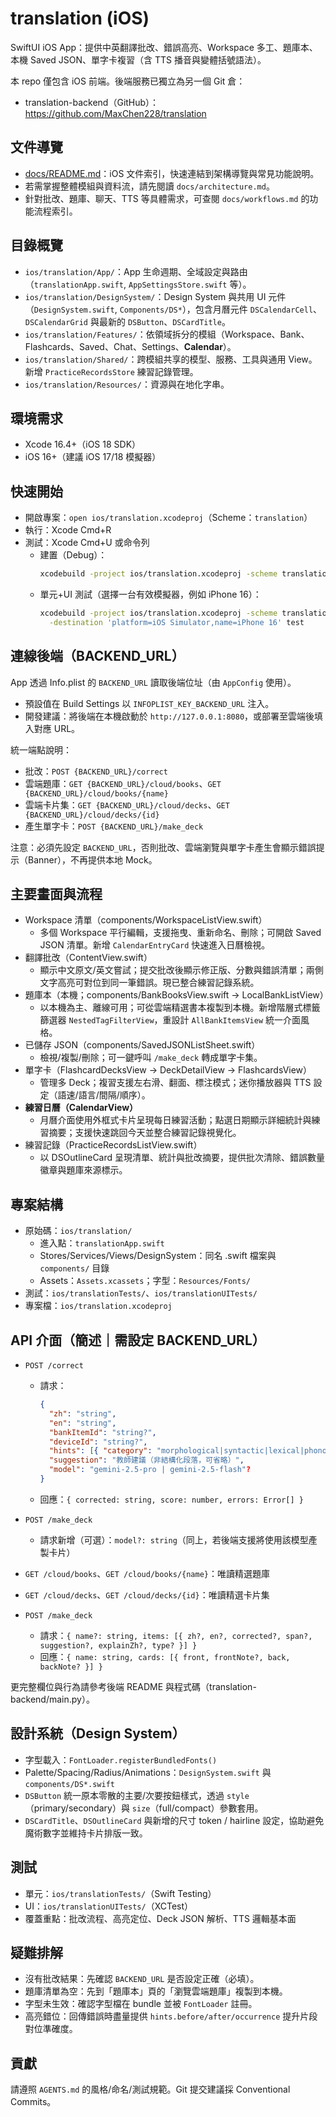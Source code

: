 # translation (iOS)

SwiftUI iOS App：提供中英翻譯批改、錯誤高亮、Workspace 多工、題庫本、本機 Saved JSON、單字卡複習（含 TTS 播音與變體括號語法）。

本 repo 僅包含 iOS 前端。後端服務已獨立為另一個 Git 倉：
- translation-backend（GitHub）：https://github.com/MaxChen228/translation

## 文件導覽
- [docs/README.md](docs/README.md)：iOS 文件索引，快速連結到架構導覽與常見功能說明。
- 若需掌握整體模組與資料流，請先閱讀 `docs/architecture.md`。
- 針對批改、題庫、聊天、TTS 等具體需求，可查閱 `docs/workflows.md` 的功能流程索引。

## 目錄概覽
- `ios/translation/App/`：App 生命週期、全域設定與路由（`translationApp.swift`, `AppSettingsStore.swift` 等）。
- `ios/translation/DesignSystem/`：Design System 與共用 UI 元件（`DesignSystem.swift`, `Components/DS*`），包含月曆元件 `DSCalendarCell`、`DSCalendarGrid` 與最新的 `DSButton`、`DSCardTitle`。
- `ios/translation/Features/`：依領域拆分的模組（Workspace、Bank、Flashcards、Saved、Chat、Settings、**Calendar**）。
- `ios/translation/Shared/`：跨模組共享的模型、服務、工具與通用 View。新增 `PracticeRecordsStore` 練習記錄管理。
- `ios/translation/Resources/`：資源與在地化字串。

## 環境需求
- Xcode 16.4+（iOS 18 SDK）
- iOS 16+（建議 iOS 17/18 模擬器）

## 快速開始
- 開啟專案：`open ios/translation.xcodeproj`（Scheme：`translation`）
- 執行：Xcode Cmd+R
- 測試：Xcode Cmd+U 或命令列
  - 建置（Debug）：
    ```bash
    xcodebuild -project ios/translation.xcodeproj -scheme translation -configuration Debug build
    ```
  - 單元+UI 測試（選擇一台有效模擬器，例如 iPhone 16）：
    ```bash
    xcodebuild -project ios/translation.xcodeproj -scheme translation \
      -destination 'platform=iOS Simulator,name=iPhone 16' test
    ```

## 連線後端（BACKEND_URL）
App 透過 Info.plist 的 `BACKEND_URL` 讀取後端位址（由 `AppConfig` 使用）。
- 預設值在 Build Settings 以 `INFOPLIST_KEY_BACKEND_URL` 注入。
- 開發建議：將後端在本機啟動於 `http://127.0.0.1:8080`，或部署至雲端後填入對應 URL。

統一端點說明：
- 批改：`POST {BACKEND_URL}/correct`
- 雲端題庫：`GET {BACKEND_URL}/cloud/books`、`GET {BACKEND_URL}/cloud/books/{name}`
- 雲端卡片集：`GET {BACKEND_URL}/cloud/decks`、`GET {BACKEND_URL}/cloud/decks/{id}`
- 產生單字卡：`POST {BACKEND_URL}/make_deck`

注意：必須先設定 `BACKEND_URL`，否則批改、雲端瀏覽與單字卡產生會顯示錯誤提示（Banner），不再提供本地 Mock。

## 主要畫面與流程
- Workspace 清單（components/WorkspaceListView.swift）
  - 多個 Workspace 平行編輯，支援拖曳、重新命名、刪除；可開啟 Saved JSON 清單。新增 `CalendarEntryCard` 快速進入日曆檢視。
- 翻譯批改（ContentView.swift）
  - 顯示中文原文/英文嘗試；提交批改後顯示修正版、分數與錯誤清單；兩側文字高亮可對位到同一筆錯誤。現已整合練習記錄系統。
- 題庫本（本機；components/BankBooksView.swift → LocalBankListView）
  - 以本機為主、離線可用；可從雲端精選書本複製到本機。新增階層式標籤篩選器 `NestedTagFilterView`，重設計 `AllBankItemsView` 統一介面風格。
- 已儲存 JSON（components/SavedJSONListSheet.swift）
  - 檢視/複製/刪除；可一鍵呼叫 `/make_deck` 轉成單字卡集。
- 單字卡（FlashcardDecksView → DeckDetailView → FlashcardsView）
  - 管理多 Deck；複習支援左右滑、翻面、標注模式；迷你播放器與 TTS 設定（語速/語言/間隔/順序）。
- **練習日曆（CalendarView）**
  - 月曆介面使用外框式卡片呈現每日練習活動；點選日期顯示詳細統計與練習摘要；支援快速跳回今天並整合練習記錄視覺化。
- 練習記錄（PracticeRecordsListView.swift）
  - 以 DSOutlineCard 呈現清單、統計與批改摘要，提供批次清除、錯誤數量徽章與題庫來源標示。

## 專案結構
- 原始碼：`ios/translation/`
  - 進入點：`translationApp.swift`
  - Stores/Services/Views/DesignSystem：同名 .swift 檔案與 `components/` 目錄
  - Assets：`Assets.xcassets`；字型：`Resources/Fonts/`
- 測試：`ios/translationTests/`、`ios/translationUITests/`
- 專案檔：`ios/translation.xcodeproj`

## API 介面（簡述｜需設定 BACKEND_URL）
- `POST /correct`
  - 請求：
    ```json
    {
      "zh": "string",
      "en": "string",
      "bankItemId": "string?",
      "deviceId": "string?",
      "hints": [{ "category": "morphological|syntactic|lexical|phonological|pragmatic", "text": "提示文字" }]?,
      "suggestion": "教師建議（非結構化段落，可省略）",
      "model": "gemini-2.5-pro | gemini-2.5-flash"?
    }
    ```
  - 回應：`{ corrected: string, score: number, errors: Error[] }`

- `POST /make_deck`
  - 請求新增（可選）：`model?: string`（同上，若後端支援將使用該模型產製卡片）
- `GET /cloud/books`、`GET /cloud/books/{name}`：唯讀精選題庫
- `GET /cloud/decks`、`GET /cloud/decks/{id}`：唯讀精選卡片集
- `POST /make_deck`
  - 請求：`{ name?: string, items: [{ zh?, en?, corrected?, span?, suggestion?, explainZh?, type? }] }`
  - 回應：`{ name: string, cards: [{ front, frontNote?, back, backNote? }] }`

更完整欄位與行為請參考後端 README 與程式碼（translation-backend/main.py）。

## 設計系統（Design System）
- 字型載入：`FontLoader.registerBundledFonts()`
- Palette/Spacing/Radius/Animations：`DesignSystem.swift` 與 `components/DS*.swift`
- `DSButton` 統一原本零散的主要/次要按鈕樣式，透過 `style`（primary/secondary）與 `size`（full/compact）參數套用。
- `DSCardTitle`、`DSOutlineCard` 與新增的尺寸 token / hairline 設定，協助避免魔術數字並維持卡片排版一致。

## 測試
- 單元：`ios/translationTests/`（Swift Testing）
- UI：`ios/translationUITests/`（XCTest）
- 覆蓋重點：批改流程、高亮定位、Deck JSON 解析、TTS 邏輯基本面

## 疑難排解
- 沒有批改結果：先確認 `BACKEND_URL` 是否設定正確（必填）。
- 題庫清單為空：先到「題庫本」頁的「瀏覽雲端題庫」複製到本機。
- 字型未生效：確認字型檔在 bundle 並被 `FontLoader` 註冊。
- 高亮錯位：回傳錯誤時盡量提供 `hints.before/after/occurrence` 提升片段對位準確度。

## 貢獻
請遵照 `AGENTS.md` 的風格/命名/測試規範。Git 提交建議採 Conventional Commits。
